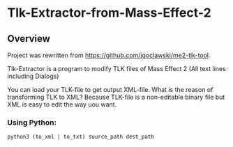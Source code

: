 # Tlk-Extractor-from-Mass-Effect-2

## Overview

Project was rewritten from https://github.com/jgoclawski/me2-tlk-tool.

Tlk-Extractor is a program to modify TLK files of Mass Effect 2 (All text lines including Dialogs)

You can load your TLK-file to get output XML-file. 
What is the reason of transforming TLK to XML? Because TLK-file is a non-editable binary file but XML is easy to edit the way uou want.

### Using Python:
`python3 (to_xml | to_txt) source_path dest_path`